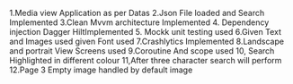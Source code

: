 1.Media view Application as per Datas 
2.Json File loaded and Search Implemented
3.Clean Mvvm architecture Implemented 
4. Dependency injection Dagger HiltImplemented
5. Mockk unit testing used
6.Given Text and Images used given Font used
7.Crashlytics Implemented 
8.Landscape and portrait View Screens used
9.Coroutine And scope used 
10, Search Highlighted  in different colour 
11,After three character search will perform 
12.Page 3 Empty image handled by default image


